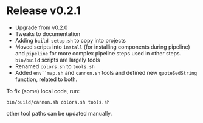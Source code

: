 # Release v0.2.1

- Upgrade from v0.2.0
- Tweaks to documentation
- Adding `build-setup.sh` to copy into projects
- Moved scripts into `install` (for installing components during pipeline) and `pipeline` for more complex pipeline
  steps used in other steps. `bin/build` scripts are largely tools
- Renamed `colors.sh` to `tools.sh`
- Added `env``map.sh` and `cannon.sh` tools and defined new `quoteSedString` function, related to both.

To fix (some) local code, run:

    bin/build/cannon.sh colors.sh tools.sh

other tool paths can be updated manually.
